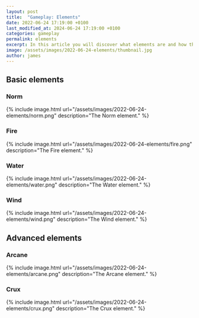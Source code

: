 ```yaml
---
layout: post
title:  "Gameplay: Elements"
date: 2022-06-24 17:19:00 +0100
last_modified_at: 2024-06-24 17:19:00 +0100
categories: gameplay
permalink: elements
excerpt: In this article you will discover what elements are and how they are used in the Grand Archive TCG.
image: /assets/images/2022-06-24-elements/thumbnail.jpg
author: james
---
```


## Basic elements

### Norm

{% include image.html url="/assets/images/2022-06-24-elements/norm.png" description="The Norm element." %}

### Fire

{% include image.html url="/assets/images/2022-06-24-elements/fire.png" description="The Fire element." %}

### Water

{% include image.html url="/assets/images/2022-06-24-elements/water.png" description="The Water element." %}

### Wind

{% include image.html url="/assets/images/2022-06-24-elements/wind.png" description="The Wind element." %}

## Advanced elements

### Arcane

{% include image.html url="/assets/images/2022-06-24-elements/arcane.png" description="The Arcane element." %}

### Crux

{% include image.html url="/assets/images/2022-06-24-elements/crux.png" description="The Crux element." %}